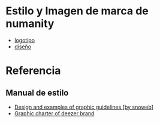 # Estilo y Imagen de marca de numanity


 - [logotipo](assets/img)
 - [diseño](assets/diseño)



# Referencia

## Manual de estilo

  - [Design and examples of graphic guidelines [by snoweb]](https://www.snoweb.io/en/web-design/graphic-charter-example/#web)
  - [Graphic charter of deezer brand](https://deezerbrand.com/d/9wmMErzrRuiH/brand-elements)





